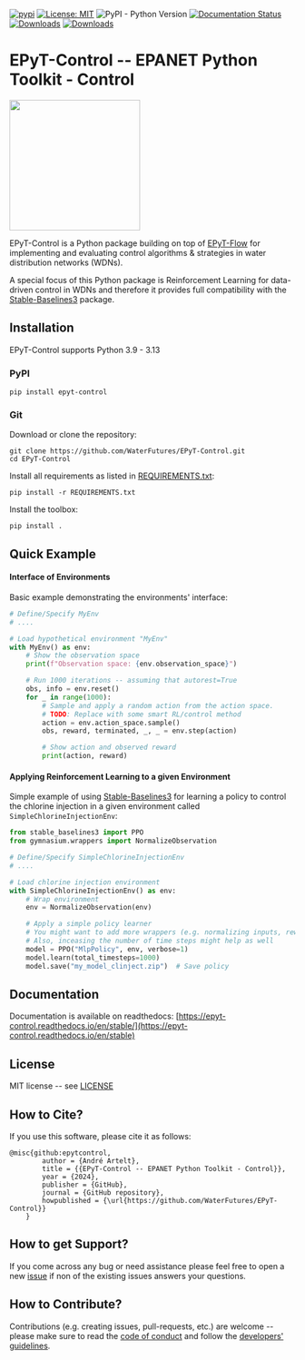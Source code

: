 [![pypi](https://img.shields.io/pypi/v/epyt-control.svg)](https://pypi.org/project/epyt-control/)
[![License: MIT](https://img.shields.io/badge/License-MIT-yellow.svg)](https://opensource.org/licenses/MIT)
![PyPI - Python Version](https://img.shields.io/pypi/pyversions/epyt-control)
[![Documentation Status](https://readthedocs.org/projects/epyt-control/badge/?version=stable)](https://epyt-control.readthedocs.io/en/stable/?badge=stable)
[![Downloads](https://static.pepy.tech/badge/epyt-control)](https://pepy.tech/project/epyt-control)
[![Downloads](https://static.pepy.tech/badge/epyt-control/month)](https://pepy.tech/project/epyt-control)

# EPyT-Control -- EPANET Python Toolkit - Control

<img src="https://github.com/WaterFutures/EPyT-Control/blob/main/docs/_static/gimmick.png?raw=true" align="center" height="230px"/>

EPyT-Control is a Python package building on top of [EPyT-Flow](https://github.com/WaterFutures/EPyT-Flow) 
for implementing and evaluating control algorithms & strategies in water distribution networks (WDNs).

A special focus of this Python package is Reinforcement Learning for data-driven control in WDNs and
therefore it provides full compatibility with the
[Stable-Baselines3](https://stable-baselines3.readthedocs.io/en/master/) package.


## Installation

EPyT-Control supports Python 3.9 - 3.13

### PyPI

```
pip install epyt-control
```

### Git
Download or clone the repository:
```
git clone https://github.com/WaterFutures/EPyT-Control.git
cd EPyT-Control
```

Install all requirements as listed in [REQUIREMENTS.txt](REQUIREMENTS.txt):
```
pip install -r REQUIREMENTS.txt
```

Install the toolbox:
```
pip install .
```


## Quick Example

#### Interface of Environments

Basic example demonstrating the environments' interface:

```python
# Define/Specify MyEnv
# ....

# Load hypothetical environment "MyEnv"
with MyEnv() as env:
    # Show the observation space
    print(f"Observation space: {env.observation_space}")

    # Run 1000 iterations -- assuming that autorest=True
    obs, info = env.reset()
    for _ in range(1000):
        # Sample and apply a random action from the action space.
        # TODO: Replace with some smart RL/control method
        action = env.action_space.sample()
        obs, reward, terminated, _, _ = env.step(action)

        # Show action and observed reward
        print(action, reward)
```

#### Applying Reinforcement Learning to a given Environment

Simple example of using [Stable-Baselines3](https://stable-baselines3.readthedocs.io/en/master/) for learning a policy to control the chlorine injection in a given environment called ```SimpleChlorineInjectionEnv```:

```python
from stable_baselines3 import PPO
from gymnasium.wrappers import NormalizeObservation

# Define/Specify SimpleChlorineInjectionEnv
# ....

# Load chlorine injection environment
with SimpleChlorineInjectionEnv() as env:
    # Wrap environment
    env = NormalizeObservation(env)

    # Apply a simple policy learner
    # You might want to add more wrappers (e.g. normalizing inputs, rewards, etc.) and logging here
    # Also, inceasing the number of time steps might help as well
    model = PPO("MlpPolicy", env, verbose=1)
    model.learn(total_timesteps=1000)
    model.save("my_model_clinject.zip")  # Save policy
```

## Documentation

Documentation is available on readthedocs: [https://epyt-control.readthedocs.io/en/stable/](https://epyt-control.readthedocs.io/en/stable)

## License

MIT license -- see [LICENSE](LICENSE)

## How to Cite?

If you use this software, please cite it as follows:

```
@misc{github:epytcontrol,
        author = {André Artelt},
        title = {{EPyT-Control -- EPANET Python Toolkit - Control}},
        year = {2024},
        publisher = {GitHub},
        journal = {GitHub repository},
        howpublished = {\url{https://github.com/WaterFutures/EPyT-Control}}
    }
```

## How to get Support?

If you come across any bug or need assistance please feel free to open a new
[issue](https://github.com/WaterFutures/EPyT-Control/issues/)
if non of the existing issues answers your questions.

## How to Contribute?

Contributions (e.g. creating issues, pull-requests, etc.) are welcome --
please make sure to read the [code of conduct](CODE_OF_CONDUCT.md) and
follow the [developers' guidelines](DEVELOPERS.md).
